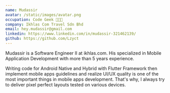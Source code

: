 ```yaml
---
name: Mudassir
avatar: /static/images/avatar.png
occupation: Code Geek 🧑🏻‍💻
company: Ikhlas Com Travel Sdn Bhd
email: hey.mudassir@gmail.com
linkedin: https://www.linkedin.com/in/mudassir-321462139/
github: https://github.com/Lzyct
---
```


Mudassir is a Software Engineer II at ikhlas.com. His specialized in Mobile Application Development with more than 5 years experience.

Writing code for Android Native and Hybrid with Flutter Framework then implement mobile apps guidelines and realize UI/UX quality is one of the most important things in mobile apps development. That's why, I always try to deliver pixel perfect layouts tested on various devices.
